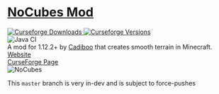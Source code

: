 # [NoCubes Mod](https://Cadiboo.github.io/projects/nocubes/)
[![Curseforge Downloads](http://cf.way2muchnoise.eu/full_nocubes_downloads.svg) ![Curseforge Versions](http://cf.way2muchnoise.eu/versions/nocubes.svg)](https://www.curseforge.com/minecraft/mc-mods/nocubes)  
![Java CI](https://github.com/Cadiboo/NoCubes/workflows/Java%20CI/badge.svg?branch=master)  
A mod for 1.12.2+ by [Cadiboo](https://github.com/Cadiboo) that creates smooth terrain in Minecraft.  
[Website](https://Cadiboo.github.io/projects/nocubes/)  
[CurseForge Page](https://minecraft.curseforge.com/projects/nocubes)  
![NoCubes](https://cadiboo.github.io/projects/nocubes/sd-images/realistic.png "NoCubes")  

This `master` branch is very in-dev and is subject to force-pushes

